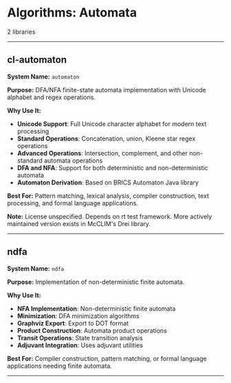 # Algorithms: Automata

2 libraries

---

## cl-automaton

**System Name:** `automaton`

**Purpose:** DFA/NFA finite-state automata implementation with Unicode alphabet and regex operations.

**Why Use It:**
- **Unicode Support**: Full Unicode character alphabet for modern text processing
- **Standard Operations**: Concatenation, union, Kleene star regex operations
- **Advanced Operations**: Intersection, complement, and other non-standard automata operations
- **DFA and NFA**: Support for both deterministic and non-deterministic automata
- **Automaton Derivation**: Based on BRICS Automaton Java library

**Best For:** Pattern matching, lexical analysis, compiler construction, text processing, and formal language applications.

**Note:** License unspecified. Depends on rt test framework. More actively maintained version exists in McCLIM's Drei library.

---


## ndfa

**System Name:** `ndfa`

**Purpose:** Implementation of non-deterministic finite automata.

**Why Use It:**
- **NFA Implementation**: Non-deterministic finite automata
- **Minimization**: DFA minimization algorithms
- **Graphviz Export**: Export to DOT format
- **Product Construction**: Automata product operations
- **Transit Operations**: State transition analysis
- **Adjuvant Integration**: Uses adjuvant utilities

**Best For:** Compiler construction, pattern matching, or formal language applications needing finite automata.

---


